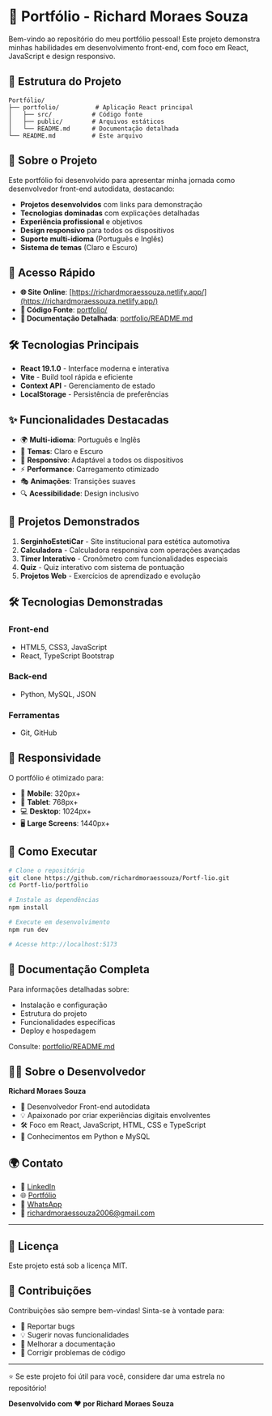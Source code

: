 # 🚀 Portfólio - Richard Moraes Souza

Bem-vindo ao repositório do meu portfólio pessoal! Este projeto demonstra minhas habilidades em desenvolvimento front-end, com foco em React, JavaScript e design responsivo.

## 📁 Estrutura do Projeto

```
Portfólio/
├── portfolio/          # Aplicação React principal
│   ├── src/           # Código fonte
│   ├── public/        # Arquivos estáticos
│   └── README.md      # Documentação detalhada
└── README.md          # Este arquivo
```

## 🎯 Sobre o Projeto

Este portfólio foi desenvolvido para apresentar minha jornada como desenvolvedor front-end autodidata, destacando:

- **Projetos desenvolvidos** com links para demonstração
- **Tecnologias dominadas** com explicações detalhadas
- **Experiência profissional** e objetivos
- **Design responsivo** para todos os dispositivos
- **Suporte multi-idioma** (Português e Inglês)
- **Sistema de temas** (Claro e Escuro)

## 🚀 Acesso Rápido

- **🌐 Site Online**: [https://richardmoraessouza.netlify.app/](https://richardmoraessouza.netlify.app/)
- **📁 Código Fonte**: [portfolio/](portfolio/)
- **📖 Documentação Detalhada**: [portfolio/README.md](portfolio/README.md)

## 🛠️ Tecnologias Principais

- **React 19.1.0** - Interface moderna e interativa
- **Vite** - Build tool rápida e eficiente
- **Context API** - Gerenciamento de estado
- **LocalStorage** - Persistência de preferências

## ✨ Funcionalidades Destacadas

- 🌍 **Multi-idioma**: Português e Inglês
- 🎨 **Temas**: Claro e Escuro
- 📱 **Responsivo**: Adaptável a todos os dispositivos
- ⚡ **Performance**: Carregamento otimizado
- 🎭 **Animações**: Transições suaves
- 🔍 **Acessibilidade**: Design inclusivo

## 🎯 Projetos Demonstrados

1. **SerginhoEstetiCar** - Site institucional para estética automotiva
2. **Calculadora** - Calculadora responsiva com operações avançadas
3. **Timer Interativo** - Cronômetro com funcionalidades especiais
4. **Quiz** - Quiz interativo com sistema de pontuação
5. **Projetos Web** - Exercícios de aprendizado e evolução

## 🛠️ Tecnologias Demonstradas

### Front-end
- HTML5, CSS3, JavaScript
- React, TypeScript Bootstrap

### Back-end
- Python, MySQL, JSON

### Ferramentas
- Git, GitHub

## 📱 Responsividade

O portfólio é otimizado para:
- 📱 **Mobile**: 320px+
- 📱 **Tablet**: 768px+
- 💻 **Desktop**: 1024px+
- 🖥️ **Large Screens**: 1440px+

## 🚀 Como Executar

```bash
# Clone o repositório
git clone https://github.com/richardmoraessouza/Portf-lio.git
cd Portf-lio/portfolio

# Instale as dependências
npm install

# Execute em desenvolvimento
npm run dev

# Acesse http://localhost:5173
```

## 📖 Documentação Completa

Para informações detalhadas sobre:
- Instalação e configuração
- Estrutura do projeto
- Funcionalidades específicas
- Deploy e hospedagem

Consulte: [portfolio/README.md](portfolio/README.md)

## 👨‍💻 Sobre o Desenvolvedor

**Richard Moraes Souza**
- 🎯 Desenvolvedor Front-end autodidata
- 💡 Apaixonado por criar experiências digitais envolventes
- 🛠️ Foco em React, JavaScript, HTML, CSS e TypeScript
- 🔧 Conhecimentos em Python e MySQL

## 🌍 Contato

- 💼 [LinkedIn](https://www.linkedin.com/in/richard-moraes-souza-998539338/)
- 🌐 [Portfólio](https://richardmoraessouza.github.io/Portf-lio/)
- 📱 [WhatsApp](https://wa.me/5547999326217?text=Olá%20Richard%2C%20encontrei%20seu%20perfil%20no%20GitHub!)
- 📧 richardmoraessouza2006@gmail.com

---

## 📄 Licença

Este projeto está sob a licença MIT.

## 🤝 Contribuições

Contribuições são sempre bem-vindas! Sinta-se à vontade para:
- 🐛 Reportar bugs
- 💡 Sugerir novas funcionalidades
- 📝 Melhorar a documentação
- 🔧 Corrigir problemas de código

---

⭐ Se este projeto foi útil para você, considere dar uma estrela no repositório!

**Desenvolvido com ❤️ por Richard Moraes Souza**
